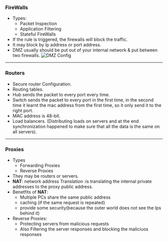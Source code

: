 ### FireWalls

  - Types:
    - Packet Inspection
    - Application Filtering
    - Stateful FireWalls
  - If the rule is triggered, the firewalls will block the traffic.
  - It may block by Ip address or port address.
  - DMZ usually should be put out of your internal network  & put between two firewalls.
  ![DMZ Config](/ComptiaSecurity/images/plan_topol_gw_dualdmz1.jpg)

---

### Routers

  - Secure router Configuration.
  - Routing tables.
  - Hub sends the packet to every port every time.
  - Switch sends the packet to every port in the first time, in the second time it learnt the mac address from the first time, so it only send it to the right port.
  - MAC address is 48-bit.
  - Load balancers. (Distributing loads on servers and at the end synchronization happened to make sure that all the data is the same on all servers).

---

### Proxies

  - Types
    - Forwarding Proxies
    - Reverse Proxies
  - They may be routers or servers.
  - __NAT__:  network address Translation :is translating the internal private addresses to the proxy public address.
  - Benetfits of __NAT__:
    - Multiple PCs share the same public address
    - caching (if the same request is repeated)
    - provide some security(because the outer world does not see the Ips behind it)
  - Reverse Proxies:
    - Protecting servers from malicious requests
    - Also Filtering the server responses and blocking the maliciuos responses
